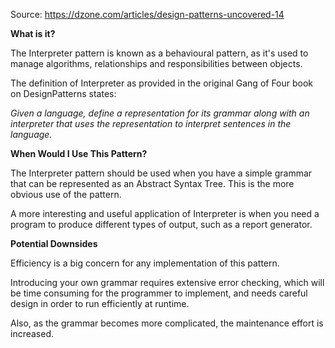 Source: https://dzone.com/articles/design-patterns-uncovered-14

**What is it?**

The Interpreter pattern is known as a behavioural pattern, as it's used to manage algorithms, relationships and responsibilities between objects.

The definition of Interpreter as provided in the original Gang of Four book on DesignPatterns states: 

_Given a language, define a representation for its grammar along with an interpreter that uses the representation to interpret sentences in the language._

**When Would I Use This Pattern?**

The Interpreter pattern should be used when you have a simple grammar that can be represented as an Abstract Syntax Tree. This is the more obvious use of the pattern.

A more interesting and useful application of Interpreter is when you need a program to produce different types of output, such as a report generator.

**Potential Downsides**

Efficiency is a big concern for any implementation of this pattern. 

Introducing your own grammar requires extensive error checking, which will be time consuming for the programmer to implement, and needs careful design in order to run efficiently at runtime. 

Also, as the grammar becomes more complicated, the maintenance effort is increased. 